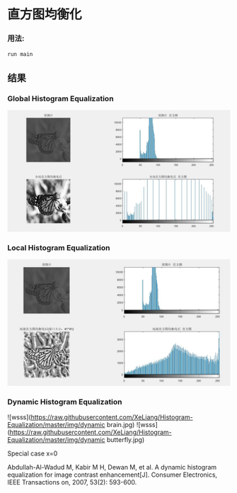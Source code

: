 直方图均衡化
===================================

### 用法:
    run main
        
结果  
-----------------------------------  
### Global Histogram Equalization
![wsss](https://raw.githubusercontent.com/XeLiang/Histogram-Equalization/master/img/Global.jpg)  

### Local Histogram Equalization
![wsss](https://raw.githubusercontent.com/XeLiang/Histogram-Equalization/master/img/Local.jpg)

### Dynamic Histogram Equalization
![wsss](https://raw.githubusercontent.com/XeLiang/Histogram-Equalization/master/img/dynamic brain.jpg)
![wsss](https://raw.githubusercontent.com/XeLiang/Histogram-Equalization/master/img/dynamic butterfly.jpg)

Special case x=0

Abdullah-Al-Wadud M, Kabir M H, Dewan M, et al. A dynamic histogram equalization for image contrast enhancement[J]. Consumer Electronics, IEEE Transactions on, 2007, 53(2): 593-600.